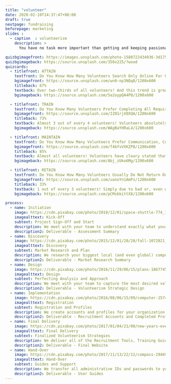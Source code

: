 ```yaml
---
title: "volunteer"
date: 2020-02-10T14:37:47+08:00
draft: true
nextpage: fundraising
beforepage: marketing 
slides :
  - caption  : volunteerism
    description: >
      You have no task more important than getting and keeping passionate volunteers. The value they provide is priceless. They offer time and passion, are often your biggest donors and, via word-of-mouth, are your biggest marketers too.

quizbgimagefront: https://images.unsplash.com/photo-1580722434936-3d175913fbdc?ixlib=rb-1.2.1&ixid=eyJhcHBfaWQiOjEyMDd9&auto=format&fit=crop&w=1951&q=80
quizbgimageback: https://source.unsplash.com/350x225/?wood
quizcards:
  - titlefront: ATTAIN
    textfront: Do You Know How Many Volunteers Search Only Online For Opportunities Around The World?
    bgimagefront: https://source.unsplash.com/wn0-np3NQq8/1200x600
    titleback: 67%
    textback: Over two-thirds of all volunteers! And this trend is growing daily. Most volunteers will search for opportunities only on established Volunteer Portals or on Social Media and Google.<br><br>We work with you to fully capture your volunteer requirements, create attractive profiles on all major Portals, guide you on how to best frame volunteer requests, and ensure that all your Social Media accounts fully display your volunteer needs. The result will be that you receive the maximum number of applicants you could want.
    bgimageback: https://source.unsplash.com/5a2oypQA4P8/1200x600

  - titlefront: TRAIN
    textfront: Do You Know Many Volunteers Prefer Completing All Required Training Online?
    bgimagefront: https://source.unsplash.com/IZ01rjX0XQA/1200x600
    titleback: 73%
    textback: Almost 3 out of every 4 volunteers! Volunteers absolutely must go through training but most organizations require them to attend that training in-person, which is NOT preferred by the volunteer.<br><br>We work with you to capture all of the information the volunteers need to know and create amazing training presentations that can be shared with your volunteers prior to their start of service. This vastly increases your flexibility, quality control, scalability, and cost-savings.
    bgimageback: https://source.unsplash.com/WAgBaYHRaL4/1200x600

  - titlefront: MAINTAIN
    textfront: Do You Know How Many Volunteers Prefer Communication, Coordination, And Organization To Be Done Online?
    bgimagefront: https://source.unsplash.com/f4bfvVXKZP8/1200x600
    titleback: 85%
    textback: Almost all volunteers! Volunteers have cleary stated that organizing online makes communication easier and helps them save time, while organizations have stated that it helps get more volunteers to events and helps save money.<br><br>We are fully aware of what volunteers absolutely want to know so that they have no complications during their service. We work with your team to learn all key local information, creating excellent guides that your team can use to coordinate volunteers before and during their service.
    bgimageback: https://source.unsplash.com/Abj_zUko6Mg/1200x600

  - titlefront: RETAIN
    textfront: Do You Know How Many Volunteers Usually Do Not Return Due To A Lack Of Adequate Follow-Ups?
    bgimagefront: https://source.unsplash.com/uanoYn1AmPs/1200x600
    titleback: 33%
    textback: 1 out of every 3 volunteers! Simply due to bad or, even worse, no follow-up communication to thank the volunteer, ask them for feedback, and generally keep them engaged.<br><br>Retaining volunteers is what we prioritize most, for good reason. Returning volunteers provide incredible cost-savings, making this a key task for any organization. We provide you with guidelines and templates that your team will use to reach out to volunteers, perform key Impact Assessments, and keep volunteers engaged until they return to help again.
    bgimageback: https://source.unsplash.com/pCMsbkittX8/1200x600

process:
  - name: Initiation
    image: https://cdn.pixabay.com/photo/2010/12/01/space-shuttle-774_1280.jpg
    imagealttext: Kick-Off
    subtext: Project Sign-Off and Start
    description: We meet with your team to understand exactly what your volunteerism requirements are and plan how we get you to that goal from where you are right now.
    description2: Deliverable - Assessment Summary
  - name: Discovery
    image: https://cdn.pixabay.com/photo/2015/12/01/20/28/fall-1072821_1280.jpg
    imagealttext: Discovery
    subtext: Market Research and Plan
    description: We research your biggest local (and even global) competitors and understand what volunteer recruitment, training, coordination, and retention strategies are working for them. Then we plan how to make those strategies work even better for you.
    description2: Deliverable - Market Research Summary
  - name: Design
    image: https://cdn.pixabay.com/photo/2016/11/29/06/15/plans-1867745_1280.jpg
    imagealttext: Design
    subtext: Perfecting Analysis and Approach 
    description: We meet with your team to capture the most desired volunteerism strategies you already have or want to have. We then present the initial strategic outlines, capturing all key tips, tools, and techniques. Once you agree to the approach, we work closely with your team to finalize the overall strategic design.
    description2: Deliverable - Volunteerism Strategic Design
  - name: Implementation
    image: https://cdn.pixabay.com/photo/2016/08/06/15/09/computer-1574533_1280.jpg
    imagealttext: Registration
    subtext: Registration and Profiles
    description: We create accounts and profiles for your organization on all the major volunteer recruitment portals. We also review and edit your existing Social Media accounts to ensure that all volunteer requirements are captured and updated regularly.
    description2: Deliverable - Recruitment Accounts and Completed Profiles
  - name: Final Delivery
    image: https://cdn.pixabay.com/photo/2017/01/04/21/00/new-years-eve-1953253_1280.jpg
    imagealttext: Final Delivery
    subtext: Finalized Volunteerism Strategies
    description: We deliver all of the Recruitment Tools, Training Guides, Coordination Systems, and Retention Communication Templates, walking you and your team through all of the strategic decisions. We integrate any changes you may wish to see and finalize all remaining technical tasks.
    description2: Deliverable - Final Website
  - name: Hand-Over
    image: https://cdn.pixabay.com/photo/2017/11/13/22/12/compass-2946959_1280.jpg
    imagealttext: Hand-Over
    subtext: Guides and Support
    description: We transfer all administrative IDs and passwords to you and provide excellent user guides to help your staff take over the administrative tasks of making sure your Recruitment and Social Media profiles stay current after we hand them over. That will not be the end though as we will provide you with ongoing support and will assist with any questions or guidance you may seek in the future.
    description2: Deliverable - User Guides
---
```

